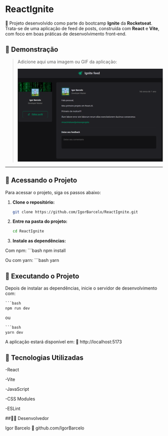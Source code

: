 # ReactIgnite

🚀 Projeto desenvolvido como parte do bootcamp **Ignite** da **Rocketseat**. Trata-se de uma aplicação de feed de posts, construída com **React** e **Vite**, com foco em boas práticas de desenvolvimento front-end.

## 📸 Demonstração

> Adicione aqui uma imagem ou GIF da aplicação:
>
> ![Demonstração do projeto](./public/demo.png)

---

## 📂 Acessando o Projeto

Para acessar o projeto, siga os passos abaixo:

1. **Clone o repositório:**

   ```bash
   git clone https://github.com/IgorBarcelo/ReactIgnite.git

2. **Entre na pasta do projeto:**

    ```bash
    cd ReactIgnite

3. **Instale as dependências:**

Com npm:
    ```bash
    npm install

Ou com yarn:
    ```bash
    yarn

## 🚀 Executando o Projeto

Depois de instalar as dependências, inicie o servidor de desenvolvimento com:

    ```bash
    npm run dev

ou

    ```bash
    yarn dev


A aplicação estará disponível em:
🔗 http://localhost:5173

## 🧰 Tecnologias Utilizadas

-React

-Vite

-JavaScript

-CSS Modules

-ESLint

##👨‍💻 Desenvolvedor

Igor Barcelo
🔗 github.com/IgorBarcelo